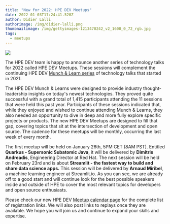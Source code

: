 ```yaml
---
title: "New for 2022: HPE DEV Meetups"
date: 2022-01-03T17:24:41.520Z
author: Didier Lalli
authorimage: /img/didier-lalli.png
thumbnailimage: /img/gettyimages-1213470242_v2_1600_0_72_rgb.jpg
tags:
  - meetups
---
```

![](/img/gettyimages-1213470242_v2_1600_0_72_rgb.jpg)

The HPE DEV team is happy to announce another series of technology talks for 2022 called HPE DEV Meetups. These sessions will complement the continuing HPE DEV [Munch & Learn series](https://developer.hpe.com/campaign/munch-and-learn) of technology talks that started in 2021.

The HPE DEV Munch & Learns were designed to provide industry thought-leadership insights on today's newest technologies. They proved quite successful with a grand total of 1,415 participants attending the 11 sessions that were held this past year. Participants of these sessions indicated that, while they enjoyed and wished to continue attending Munch & Learns, they also needed an opportunity to dive in deep and more fully explore specific projects or products. The new HPE DEV Meetups are designed to fill that gap, covering topics that sit at the intersection of development and open source. The cadence for these meetups will be monthly, occurring the last week of every month.

The first meetup will be held on January 26th, 5PM CET (8AM PST). Entitled **Quarkus - Supersonic Subatomic Java**, it will be delivered by **Dimitris Andreadis**, Engineering Director at Red Hat. The next session will be held on February 23rd and is about **Streamlit - the fastest way to build and share data science apps.** This session will be delivered by **Arnaud Miribel**, a machine learning engineer at Streamlit.io. As you can see, we are already off to a good start and will continue look for the best possible speakers inside and outside of HPE to cover the most relevant topics for developers and open source enthusiasts.

Please check our new HPE DEV [Meetup calendar page](https://developer.hpe.com/campaign/meetup) for the complete list of registration links. We will also post links to replays once they are available. We hope you will join us and continue to expand your skills and expertise.